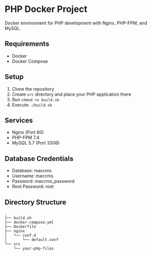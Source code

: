 # PHP Docker Project

Docker environment for PHP development with Nginx, PHP-FPM, and MySQL.

## Requirements

- Docker
- Docker Compose

## Setup

1. Clone the repository
2. Create `src` directory and place your PHP application there
3. Run `chmod +x build.sh`
4. Execute `./build.sh`

## Services

- Nginx (Port 80)
- PHP-FPM 7.4
- MySQL 5.7 (Port 3306)

## Database Credentials

- Database: maccms
- Username: maccms
- Password: maccms_password
- Root Password: root

## Directory Structure

```
.
├── build.sh
├── docker-compose.yml
├── Dockerfile
├── nginx
│   └── conf.d
│       └── default.conf
└── src
    └── your-php-files
```
